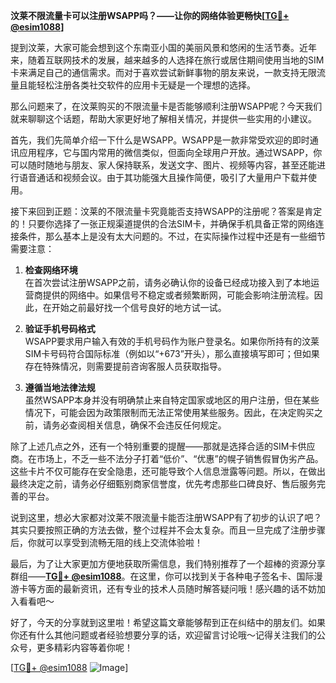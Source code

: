 **汶莱不限流量卡可以注册WSAPP吗？——让你的网络体验更畅快[[TG💪+ @esim1088](https://t.me/s/esim1088)]**

提到汶莱，大家可能会想到这个东南亚小国的美丽风景和悠闲的生活节奏。近年来，随着互联网技术的发展，越来越多的人选择在旅行或居住期间使用当地的SIM卡来满足自己的通信需求。而对于喜欢尝试新鲜事物的朋友来说，一款支持无限流量且能轻松注册各类社交软件的应用卡无疑是一个理想的选择。

那么问题来了，在汶莱购买的不限流量卡是否能够顺利注册WSAPP呢？今天我们就来聊聊这个话题，帮助大家更好地了解相关情况，并提供一些实用的小建议。

首先，我们先简单介绍一下什么是WSAPP。WSAPP是一款非常受欢迎的即时通讯应用程序，它与国内常用的微信类似，但面向全球用户开放。通过WSAPP，你可以随时随地与朋友、家人保持联系，发送文字、图片、视频等内容，甚至还能进行语音通话和视频会议。由于其功能强大且操作简便，吸引了大量用户下载并使用。

接下来回到正题：汶莱的不限流量卡究竟能否支持WSAPP的注册呢？答案是肯定的！只要你选择了一张正规渠道提供的合法SIM卡，并确保手机具备正常的网络连接条件，那么基本上是没有太大问题的。不过，在实际操作过程中还是有一些细节需要注意：

1. **检查网络环境**  
   在首次尝试注册WSAPP之前，请务必确认你的设备已经成功接入到了本地运营商提供的网络中。如果信号不稳定或者频繁断网，可能会影响注册流程。因此，在开始之前最好找一个信号良好的地方试一试。

2. **验证手机号码格式**  
   WSAPP要求用户输入有效的手机号码作为账户登录名。如果你所持有的汶莱SIM卡号码符合国际标准（例如以“+673”开头），那么直接填写即可；但如果存在特殊情况，则需要提前咨询客服人员获取指导。

3. **遵循当地法律法规**  
   虽然WSAPP本身并没有明确禁止来自特定国家或地区的用户注册，但在某些情况下，可能会因为政策限制而无法正常使用某些服务。因此，在决定购买之前，请务必查阅相关信息，确保不会违反任何规定。

除了上述几点之外，还有一个特别重要的提醒——那就是选择合适的SIM卡供应商。在市场上，不乏一些不法分子打着“低价”、“优惠”的幌子销售假冒伪劣产品。这些卡片不仅可能存在安全隐患，还可能导致个人信息泄露等问题。所以，在做出最终决定之前，请务必仔细甄别商家信誉度，优先考虑那些口碑良好、售后服务完善的平台。

说到这里，想必大家都对汶莱不限流量卡能否注册WSAPP有了初步的认识了吧？其实只要按照正确的方法去做，整个过程并不会太复杂。而且一旦完成了注册步骤后，你就可以享受到流畅无阻的线上交流体验啦！

最后，为了让大家更加方便地获取所需信息，我们特别推荐了一个超棒的资源分享群组——**[TG💪+ @esim1088](https://t.me/s/esim1088)**。在这里，你可以找到关于各种电子签名卡、国际漫游卡等方面的最新资讯，还有专业的技术人员随时解答疑问哦！感兴趣的话不妨加入看看吧～

好了，今天的分享就到这里啦！希望这篇文章能够帮到正在纠结中的朋友们。如果你还有什么其他问题或者经验想要分享的话，欢迎留言讨论哦～记得关注我们的公众号，更多精彩内容等着你呢！

[[TG💪+ @esim1088](https://t.me/s/esim1088) ![Image](https://i.postimg.cc/4NQfJmqS/Snipaste-2025-05-13-00-14-12.png)]